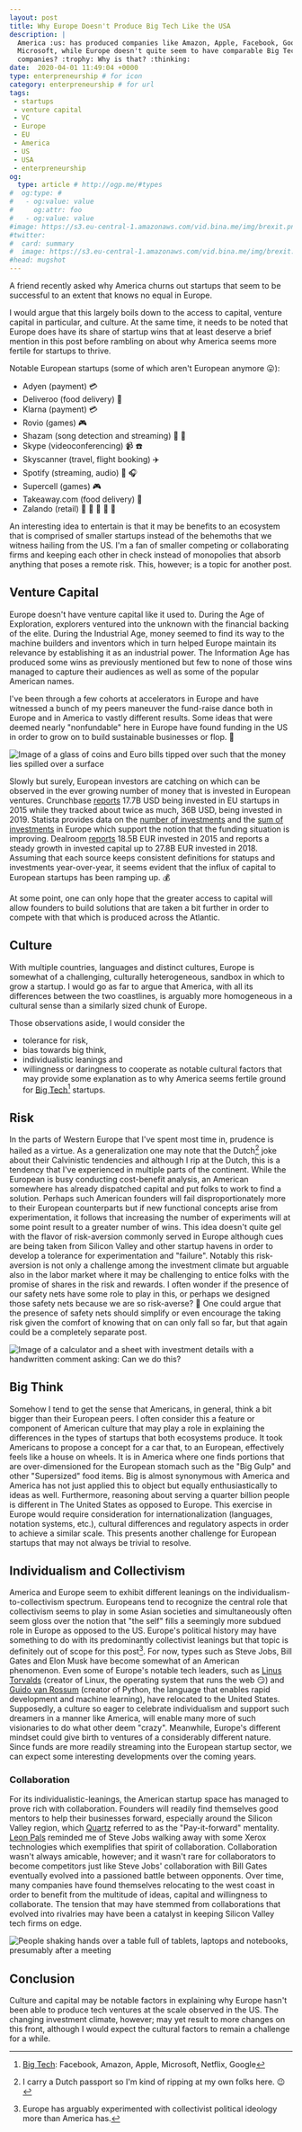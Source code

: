 ```yaml
---
layout: post
title: Why Europe Doesn't Produce Big Tech Like the USA
description: |
  America :us: has produced companies like Amazon, Apple, Facebook, Google and
  Microsoft, while Europe doesn't quite seem to have comparable Big Tech
  companies? :trophy: Why is that? :thinking:
date:  2020-04-01 11:49:04 +0000
type: enterpreneurship # for icon
category: enterpreneurship # for url
tags:
 - startups
 - venture capital
 - VC
 - Europe
 - EU
 - America
 - US
 - USA
 - enterpreneurship
og:
  type: article # http://ogp.me/#types
#  og:type: # 
#   - og:value: value
#     og:attr: foo
#   - og:value: value
#image: https://s3.eu-central-1.amazonaws.com/vid.bina.me/img/brexit.png
#twitter:
#  card: summary
#  image: https://s3.eu-central-1.amazonaws.com/vid.bina.me/img/brexit.png
#head: mugshot
---
```

A friend recently asked why America churns out startups that seem to be
successful to an extent that knows no equal in Europe.

I would argue that this largely boils down to the access to capital, venture
capital in particular, and culture. At the same time, it needs to be noted that
Europe does have its share of startup wins that at least deserve a brief
mention in this post before rambling on about why America seems more fertile
for startups to thrive.

Notable European startups (some of which aren't European anymore :stuck_out_tongue:):
- Adyen (payment) :credit_card:
- Deliveroo (food delivery) :bento:
- Klarna (payment) :credit_card:
- Rovio (games) :video_game:
- Shazam (song detection and streaming) :musical_score: :iphone:
- Skype (videoconferencing) :video_camera: :phone:
- Skyscanner (travel, flight booking) :airplane:
- Spotify (streaming, audio) :musical_note: :headphones:
- Supercell (games) :video_game:
- Takeaway.com (food delivery) :bento:
- Zalando (retail) :dress: :necktie: :shoe: :jeans: :handbag:

<div class="element note">
An interesting idea to entertain is that it may be benefits to an ecosystem
that is comprised of smaller startups instead of the behemoths that we witness
hailing from the US. I'm a fan of smaller competing or collaborating firms and
keeping each other in check instead of monopolies that absorb anything that
poses a remote risk. This, however; is a topic for another post.
</div>

## Venture Capital

Europe doesn't have venture capital like it used to. During the Age of
Exploration, explorers ventured into the unknown with the financial backing of
the elite. During the Industrial Age, money seemed to find its way to the
machine builders and inventors which in turn helped Europe maintain its
relevance by establishing it as an industrial power. The Information Age has
produced some wins as previously mentioned but few to none of those wins
managed to capture their audiences as well as some of the popular American
names.

I've been through a few cohorts at accelerators in Europe and have witnessed a
bunch of my peers maneuver the fund-raise dance both in Europe and in America
to vastly different results. Some ideas that were deemed nearly "nonfundable"
here in Europe have found funding in the US in order to grow on to build
sustainable businesses or flop. :money_with_wings:

<div class="element img">
  <img src="/img/european-money.jpg" alt="Image of a glass of coins and Euro bills tipped over such that the money lies spilled over a surface" />
  <!-- https://www.pexels.com/photo/bills-capital-cash-cent-210679/ -->
</div>

Slowly but surely, European investors are catching on which can be observed in
the ever growing number of money that is invested in European ventures.
Crunchbase [reports][cb-vc] 17.7B USD being invested in EU startups in 2015
while they tracked about twice as much, 36B USD, being invested in 2019.
Statista provides data on the [number of investments][statista-num] and the
[sum of investments][statista-val] in Europe which support the notion that the
funding situation is improving. Dealroom [reports][dealroom] 18.5B EUR invested
in 2015 and reports a steady growth in invested capital up to 27.8B EUR
invested in 2018. Assuming that each source keeps consistent definitions for
statups and investments year-over-year, it seems evident that the influx of
capital to European startups has been ramping up. :moneybag:

[cb-vc]: https://news.crunchbase.com/news/european-venture-report-vc-dollars-rise-in-2019/
[statista-num]: https://www.statista.com/statistics/763156/number-of-investments-in-start-ups-in-europe/
[statista-val]:  https://www.statista.com/statistics/763260/value-of-investments-in-start-ups-in-europe/
[dealroom]: https://blog.dealroom.co/wp-content/uploads/2019/02/Dealroom-2018-vFINAL.pdf

At some point, one can only hope that the greater access to capital will allow
founders to build solutions that are taken a bit further in order to compete
with that which is produced across the Atlantic.

## Culture

With multiple countries, languages and distinct cultures, Europe is somewhat of
a challenging, culturally heterogeneous, sandbox in which to grow a startup. I
would go as far to argue that America, with all its differences between the two
coastlines, is arguably more homogeneous in a cultural sense than a similarly
sized chunk of Europe.

Those observations aside, I would consider the
- tolerance for risk,
- bias towards big think,
- individualistic leanings and
- willingness or daringness to cooperate
as notable cultural factors that may provide some explanation as to why America
seems fertile ground for [Big Tech][bigtech][^bt] startups.

## Risk
In the parts of Western Europe that I've spent most time in, prudence is hailed
as a virtue. As a generalization one may note that the Dutch[^1] joke about
their Calvinistic tendencies and although I rip at the Dutch, this is a
tendency that I've experienced in multiple parts of the continent. While the
European is busy conducting cost-benefit analysis, an American somewhere has
already dispatched capital and put folks to work to find a solution. Perhaps
such American founders will fail disproportionately more to their European
counterparts but if new functional concepts arise from experimentation, it
follows that increasing the number of experiments will at some point result to
a greater number of wins. This idea doesn't quite gel with the flavor of
risk-aversion commonly served in Europe although cues are being taken from
Silicon Valley and other startup havens in order to develop a tolerance for
experimentation and "failure". Notably this risk-aversion is not only a
challenge among the investment climate but arguable also in the labor market
where it may be challenging to entice folks with the promise of shares in the
risk and rewards. I often wonder if the presence of our safety nets have some
role to play in this, or perhaps we designed those safety nets because we are
so risk-averse? :thinking: One could argue that the presence of safety nets
should simplify or even encourage the taking risk given the comfort of knowing
that on can only fall so far, but that again could be a completely separate
post.

<div class="element img">
  <img src="/img/black-calculator-investor.jpg" alt="Image of a calculator and a sheet with investment details with a handwritten comment asking: Can we do this?" />
  <!-- https://www.pexels.com/photo/black-calculator-near-ballpoint-pen-on-white-printed-paper-53621/ -->
</div>

[^1]: I carry a Dutch passport so I'm kind of ripping at my own folks here. :wink:

## Big Think
Somehow I tend to get the sense that Americans, in general, think a bit bigger
than their European peers. I often consider this a feature or component of
American culture that may play a role in explaining the differences in the
types of startups that both ecosystems produce. It took Americans to propose a
concept for a car that, to an European, effectively feels like a house on
wheels. It is in America where one finds portions that are over-dimensioned for
the European stomach such as the "Big Gulp" and other "Supersized" food items.
Big is almost synonymous with America and America has not just applied this to
object but equally enthusiastically to ideas as well. Furthermore, reasoning
about serving a quarter billion people is different in The United States as
opposed to Europe.  This exercise in Europe would require consideration for
internationalization (languages, notation systems, etc.), cultural differences
and regulatory aspects in order to achieve a similar scale. This presents
another challenge for European startups that may not always be trivial to
resolve.

## Individualism and Collectivism
America and Europe seem to exhibit different leanings on the
individualism-to-collectivism spectrum. Europeans tend to recognize the central
role that collectivism seems to play in some Asian societies and simultaneously
often seem gloss over the notion that "the self" fills a seemingly more subdued
role in Europe as opposed to the US. Europe's political history may have
something to do with its predominantly collectivist leanings but that topic is
definitely out of scope for this post[^2]. For now, types such as Steve Jobs,
Bill Gates and Elon Musk have become somewhat of an American phenomenon. Even
some of Europe's notable tech leaders, such as [Linus Torvalds][linus] (creator
of Linux, the operating system that runs the web :smirk:) and [Guido van
Rossum][guido] (creator of Python, the language that enables rapid development
and machine learning), have relocated to the United States. Supposedly, a
culture so eager to celebrate individualism and support such dreamers in a
manner like America, will enable many more of such visionaries to do what other
deem "crazy". Meanwhile, Europe's different mindset could give birth to
ventures of a considerably different nature. Since funds are more readily
streaming into the European startup sector, we can expect some interesting
developments over the coming years.

[linus]: https://en.wikipedia.org/wiki/Linus_Torvalds
[guido]: https://gvanrossum.github.io/
[^2]: Europe has arguably experimented with collectivist political ideology more than America has.

### Collaboration
For its individualistic-leanings, the American startup space has managed to
prove rich with collaboration. Founders will readily find themselves good
mentors to help their businesses forward, especially around the Silicon Valley
region, which [Quartz][qz] referred to as the "Pay-it-forward" mentality. [Leon
Pals][leonpals] reminded me of Steve Jobs walking away with some Xerox
technologies which exemplifies that spirit of collaboration. Collaboration
wasn't always amicable, however; and it wasn't rare for collaborators to become
competitors just like Steve Jobs' collaboration with Bill Gates eventually
evolved into a passioned battle between opponents. Over time, many companies
have found themselves relocating to the west coast in order to benefit from the
multitude of ideas, capital and willingness to collaborate. The tension that
may have stemmed from collaborations that evolved into rivalries may have been
a catalyst in keeping Silicon Valley tech firms on edge.

<div class="element img">
  <img src="/img/top-view-people-handshaking.jpg" alt="People shaking hands over a table full of tablets, laptops and notebooks, presumably after a meeting" />
  <!-- https://www.pexels.com/photo/top-view-photo-of-people-handshaking-3182784/ -->
</div>

[^bt]: [Big Tech][bigtech]: Facebook, Amazon, Apple, Microsoft, Netflix, Google

[bigtech]: https://en.wikipedia.org/wiki/Big_Tech
[qz]: https://qz.com/1320983/why-arent-europes-technology-companies-as-big-as-in-the-us-and-china/
[leonpals]: https://leonpals.com/

## Conclusion

Culture and capital may be notable factors in explaining why Europe hasn't been
able to produce tech ventures at the scale observed in the US. The changing
investment climate, however; may yet result to more changes on this front,
although I would expect the cultural factors to remain a challenge for a while.
